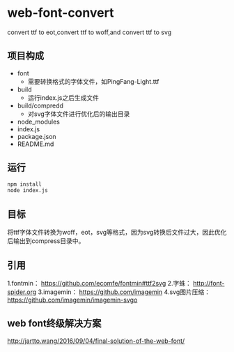# web-font-convert
convert ttf to eot,convert ttf to woff,and convert ttf to svg

## 项目构成
- font
	- 需要转换格式的字体文件，如PingFang-Light.ttf
- build
	- 运行index.js之后生成文件
- build/compredd
	- 对svg字体文件进行优化后的输出目录
- node_modules
- index.js
- package.json
- README.md

## 运行
```sh
npm install
node index.js
```

## 目标
将ttf字体文件转换为woff，eot，svg等格式，因为svg转换后文件过大，因此优化后输出到compress目录中。

## 引用
1.fontmin：
https://github.com/ecomfe/fontmin#ttf2svg
2.字蛛：
http://font-spider.org
3.imagemin：
https://github.com/imagemin
4.svg图片压缩：
https://github.com/imagemin/imagemin-svgo

## web font终级解决方案
http://jartto.wang/2016/09/04/final-solution-of-the-web-font/